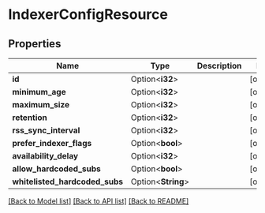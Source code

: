 # IndexerConfigResource

## Properties

Name | Type | Description | Notes
------------ | ------------- | ------------- | -------------
**id** | Option<**i32**> |  | [optional]
**minimum_age** | Option<**i32**> |  | [optional]
**maximum_size** | Option<**i32**> |  | [optional]
**retention** | Option<**i32**> |  | [optional]
**rss_sync_interval** | Option<**i32**> |  | [optional]
**prefer_indexer_flags** | Option<**bool**> |  | [optional]
**availability_delay** | Option<**i32**> |  | [optional]
**allow_hardcoded_subs** | Option<**bool**> |  | [optional]
**whitelisted_hardcoded_subs** | Option<**String**> |  | [optional]

[[Back to Model list]](../README.md#documentation-for-models) [[Back to API list]](../README.md#documentation-for-api-endpoints) [[Back to README]](../README.md)


